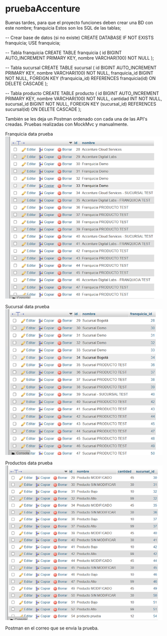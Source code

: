 # pruebaAccenture

Buenas tardes, para que el proyecto funciones deben crear una BD con este nombre; franquicia
Estos son los SQL de las tablas; 

-- Crear base de datos (si no existe)
CREATE DATABASE IF NOT EXISTS franquicia;
USE franquicia;

-- Tabla franquicia
CREATE TABLE franquicia (
    id BIGINT AUTO_INCREMENT PRIMARY KEY,
    nombre VARCHAR(100) NOT NULL
);

-- Tabla sucursal
CREATE TABLE sucursal (
    id BIGINT AUTO_INCREMENT PRIMARY KEY,
    nombre VARCHAR(100) NOT NULL,
    franquicia_id BIGINT NOT NULL,
    FOREIGN KEY (franquicia_id) REFERENCES franquicia(id) ON DELETE CASCADE
);

-- Tabla producto
CREATE TABLE producto (
    id BIGINT AUTO_INCREMENT PRIMARY KEY,
    nombre VARCHAR(100) NOT NULL,
    cantidad INT NOT NULL,
    sucursal_id BIGINT NOT NULL,
    FOREIGN KEY (sucursal_id) REFERENCES sucursal(id) ON DELETE CASCADE
);

También se les deja un Postman ordenado con cada una de las API's creadas.
Pruebas realizadas con MockMvc y manualmente.

Franquicia data prueba
![FRANQUICIA](image-1.png)


Sucursal data prueba
![SUCURSAL](image-2.png)


Productos data prueba
![PRODUCTOS](image.png)

Postman en el correo que se envia la prueba.